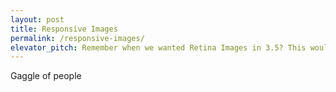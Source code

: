 ```yaml
---
layout: post
title: Responsive Images
permalink: /responsive-images/
elevator_pitch: Remember when we wanted Retina Images in 3.5? This would have helped.
---
```


Gaggle of people